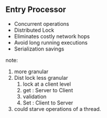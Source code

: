 ##  Entry Processor

* Concurrent operations
* Distributed Lock
* Eliminates costly network hops
* Avoid long running executions
* Serialization savings

note:
1. more granular
2. Dist lock less granular
	1. lock at a client level
	2. get : Server to Client
	3. validation
	4. Set : Client to Server
3. could starve operations of a thread.
